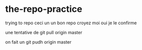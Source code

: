 # the-repo-practice
trying to repo
ceci un un bon repo croyez moi
oui je le confirme

une tentative de git pull origin master

on fait un git pudh origin master

